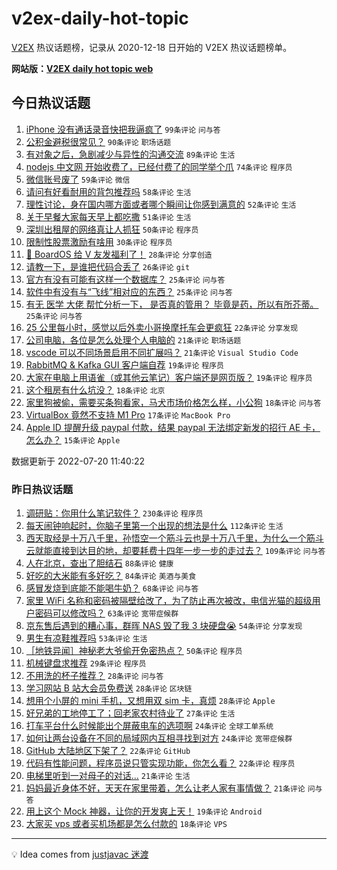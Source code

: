 # v2ex-daily-hot-topic

[V2EX](https://www.v2ex.com/) 热议话题榜，记录从 2020-12-18 日开始的 V2EX 热议话题榜单。

**网站版：[V2EX daily hot topic web](https://boojack.github.io/v2ex-daily-hot-topic-web/)**

## 今日热议话题

<!-- TODAY BEGIN -->

1. [iPhone 没有通话录音快把我逼疯了](https://www.v2ex.com/t/867435) `99条评论` `问与答`
1. [公积金避税很常见？](https://www.v2ex.com/t/867510) `90条评论` `职场话题`
1. [有对象之后，急剧减少与异性的沟通交流](https://www.v2ex.com/t/867447) `89条评论` `生活`
1. [nodejs 中文网 开始收费了，已经付费了的同学举个爪](https://www.v2ex.com/t/867461) `74条评论` `程序员`
1. [微信账号废了](https://www.v2ex.com/t/867428) `59条评论` `微信`
1. [请问有好看耐用的背包推荐吗](https://www.v2ex.com/t/867431) `58条评论` `生活`
1. [理性讨论，身在国内哪方面或者哪个瞬间让你感到满意的](https://www.v2ex.com/t/867449) `52条评论` `生活`
1. [关于早餐大家每天早上都吃撒](https://www.v2ex.com/t/867518) `51条评论` `生活`
1. [深圳出租屋的网络真让人抓狂](https://www.v2ex.com/t/867436) `50条评论` `程序员`
1. [限制性股票激励有啥用](https://www.v2ex.com/t/867539) `30条评论` `程序员`
1. [🎁 BoardOS 给 V 友发福利了！](https://www.v2ex.com/t/867575) `28条评论` `分享创造`
1. [请教一下，是谁把代码合丢了](https://www.v2ex.com/t/867567) `26条评论` `git`
1. [官方有没有可能有这样一个数据库？](https://www.v2ex.com/t/867513) `25条评论` `问与答`
1. [软件中有没有与“飞线”相对应的东西？](https://www.v2ex.com/t/867490) `25条评论` `问与答`
1. [有无 医学 大佬 帮忙分析一下， 是否真的管用？ 毕竟是药，所以有所芥蒂。](https://www.v2ex.com/t/867456) `25条评论` `问与答`
1. [25 公里每小时，感觉以后外卖小哥换摩托车会更疯狂](https://www.v2ex.com/t/867506) `22条评论` `分享发现`
1. [公司电脑，各位是怎么处理个人电脑的](https://www.v2ex.com/t/867520) `21条评论` `职场话题`
1. [vscode 可以不同场景启用不同扩展吗？](https://www.v2ex.com/t/867426) `21条评论` `Visual Studio Code`
1. [RabbitMQ & Kafka GUI 客户端自荐](https://www.v2ex.com/t/867425) `19条评论` `程序员`
1. [大家在电脑上用语雀（或其他云笔记）客户端还是网页版？](https://www.v2ex.com/t/867424) `19条评论` `程序员`
1. [这个租房有什么坑没？](https://www.v2ex.com/t/867574) `18条评论` `北京`
1. [家里狗被偷，需要买条狗看家，马犬市场价格怎么样，小公狗](https://www.v2ex.com/t/867527) `18条评论` `问与答`
1. [VirtualBox 竟然不支持 M1 Pro](https://www.v2ex.com/t/867551) `17条评论` `MacBook Pro`
1. [Apple ID 提醒升级 paypal 付款，结果 paypal 无法绑定新发的招行 AE 卡，怎么办？](https://www.v2ex.com/t/867503) `15条评论` `Apple`

数据更新于 2022-07-20 11:40:22

<!-- TODAY END -->

### 昨日热议话题

<!-- YESTERDAY BEGIN -->

1. [调研贴：你用什么笔记软件？](https://www.v2ex.com/t/867254) `230条评论` `程序员`
1. [每天闹钟响起时，你脑子里第一个出现的想法是什么](https://www.v2ex.com/t/867213) `112条评论` `生活`
1. [西天取经是十万八千里，孙悟空一个筋斗云也是十万八千里，为什么一个筋斗云就能直接到达目的地，却要耗费十四年一步一步的走过去？](https://www.v2ex.com/t/867156) `109条评论` `问与答`
1. [人在北京，查出了胆结石](https://www.v2ex.com/t/867195) `88条评论` `健康`
1. [好吃的大米能有多好吃？](https://www.v2ex.com/t/867227) `84条评论` `美酒与美食`
1. [感冒发烧到底能不能喝牛奶？](https://www.v2ex.com/t/867226) `68条评论` `问与答`
1. [家里 WiFi 名称和密码被隔壁给改了，为了防止再次被改，电信光猫的超级用户密码可以修改吗？](https://www.v2ex.com/t/867189) `63条评论` `宽带症候群`
1. [京东售后遇到的糟心事，群晖 NAS 毁了我 3 块硬盘😭](https://www.v2ex.com/t/867178) `54条评论` `分享发现`
1. [男生有凉鞋推荐吗](https://www.v2ex.com/t/867187) `53条评论` `生活`
1. [［地铁异闻］神秘老大爷偷开免密热点？](https://www.v2ex.com/t/867151) `50条评论` `程序员`
1. [机械键盘求推荐](https://www.v2ex.com/t/867290) `29条评论` `程序员`
1. [不用洗的杯子推荐？](https://www.v2ex.com/t/867388) `28条评论` `问与答`
1. [学习网站 B 站大会员免费送](https://www.v2ex.com/t/867219) `28条评论` `区块链`
1. [想用个小屏的 mini 手机，又想用双 sim 卡，真烦](https://www.v2ex.com/t/867216) `28条评论` `Apple`
1. [好兄弟的工地停工了；回老家农村待业了](https://www.v2ex.com/t/867285) `27条评论` `生活`
1. [打车平台什么时候能出个屏蔽电车的选项啊](https://www.v2ex.com/t/867339) `24条评论` `全球工单系统`
1. [如何让两台设备在不同的局域网内互相寻找到对方](https://www.v2ex.com/t/867224) `24条评论` `宽带症候群`
1. [GitHub 大陆地区下架了？](https://www.v2ex.com/t/867384) `22条评论` `GitHub`
1. [代码有性能问题，程序员说只管实现功能，你怎么看？](https://www.v2ex.com/t/867344) `22条评论` `程序员`
1. [电梯里听到一对母子的对话...](https://www.v2ex.com/t/867324) `21条评论` `生活`
1. [妈妈最近身体不好，天天在家里带着，怎么让老人家有事情做？](https://www.v2ex.com/t/867235) `21条评论` `问与答`
1. [用上这个 Mock 神器，让你的开发爽上天！](https://www.v2ex.com/t/867293) `19条评论` `Android`
1. [大家买 vps 或者买机场都是怎么付款的](https://www.v2ex.com/t/867208) `18条评论` `VPS`

<!-- YESTERDAY END -->

---

💡 Idea comes from [justjavac 迷渡](https://github.com/justjavac/)

